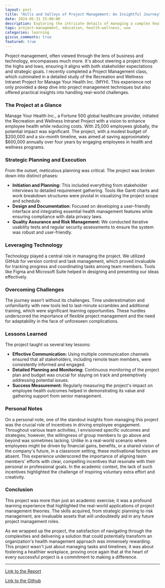 ```yaml
---
layout: post
title: "Hills and Valleys of Project Management: An Insightful Journey"
date: 2024-05-31 15:00:00
description: Exploring the intricate details of managing a complex health and wellness project from a university course perspective.
tags: project-management, education, health-wellness, uow
categories: learning
giscus_comments: true
featured: true
---
```


Project management, often viewed through the lens of business and technology, encompasses much more. It's about steering a project through the highs and lows, ensuring it aligns with both stakeholder expectations and strategic goals. I recently completed a Project Management class, which culminated in a detailed study of the Recreation and Wellness Intranet Project for Manage Your Health Inc. (MYH). This experience not only provided a deep dive into project management techniques but also offered practical insights into handling real-world challenges.

### The Project at a Glance

Manage Your Health Inc., a Fortune 500 global healthcare provider, initiated the Recreation and Wellness Intranet Project with a vision to enhance employee health while reducing costs. With 25,000 employees globally, the potential impact was significant. The project, with a modest budget of $200,000 and a six-month timeline, was aimed at saving approximately $600,000 annually over four years by engaging employees in health and wellness programs.

### Strategic Planning and Execution

From the outset, meticulous planning was critical. The project was broken down into distinct phases:
- **Initiation and Planning:** This included everything from stakeholder interviews to detailed requirement gathering. Tools like Gantt charts and work breakdown structures were pivotal in visualizing the project scope and schedule.
- **Design and Documentation:** Focused on developing a user-friendly interface and integrating essential health management features while ensuring compliance with data privacy laws.
- **Quality Assurance and Risk Management:** We conducted iterative usability tests and regular security assessments to ensure the system was robust and user-friendly.

### Leveraging Technology

Technology played a central role in managing the project. We utilized GitHub for version control and task management, which proved invaluable for tracking progress and coordinating tasks among team members. Tools like Figma and Microsoft Suite helped in designing and presenting our ideas effectively.

### Overcoming Challenges

The journey wasn't without its challenges. Time underestimation and unfamiliarity with new tools led to last-minute scrambles and additional training, which were significant learning opportunities. These hurdles underscored the importance of flexible project management and the need for adaptability in the face of unforeseen complications.

### Lessons Learned

The project taught us several key lessons:
- **Effective Communication:** Using multiple communication channels ensured that all stakeholders, including remote team members, were consistently informed and engaged.
- **Detailed Planning and Monitoring:** Continuous monitoring of the project plan and budget was crucial for staying on track and preemptively addressing potential issues.
- **Success Measurement:** Regularly measuring the project's impact on employee health outcomes helped in demonstrating its value and gathering support from senior management.

### Personal Notes

On a personal note, one of the standout insights from managing this project was the crucial role of incentives in driving employee engagement. Throughout various team activities, I envisioned specific outcomes and strategies; however, the willingness of group members to go above and beyond was sometimes lacking. Unlike in a real-world scenario where employees might be driven by financial gains, benefits, or a shared vision of the company's future, in a classroom setting, these motivational factors are absent. This experience underscored the importance of aligning team members' efforts with clear, compelling incentives that resonate with their personal or professional goals. In the academic context, the lack of such incentives highlighted the challenge of inspiring voluntary extra effort and creativity.

### Conclusion

This project was more than just an academic exercise; it was a profound learning experience that highlighted the real-world applications of project management theories. The skills acquired, from strategic planning to risk management, are invaluable assets that will undoubtedly aid in any future project management roles.

As we wrapped up the project, the satisfaction of navigating through the complexities and delivering a solution that could potentially transform an organization's health management approach was immensely rewarding. This project wasn't just about managing tasks and timelines; it was about fostering a healthier workplace, proving once again that at the heart of every successful project is a commitment to making a difference.

---

[Link to the Report](/assets/pdf/ProjectManagement_Report.pdf)

[Link to the Github](https://github.com/kgoel59/883-project-management)